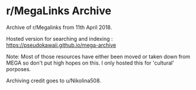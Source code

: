 # r/MegaLinks Archive

Archive of r/Megalinks from 11th April 2018.

Hosted version for searching and indexing : https://pseudokawaii.github.io/mega-archive

Note: Most of those resources have either been moved or taken down from MEGA so don't put high hopes on this. I only hosted this for 'cultural' porposes.

Archiving credit goes to u/Nikolina508.
